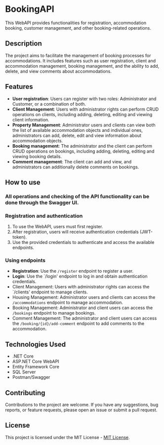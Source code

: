 # BookingAPI

This WebAPI provides functionalities for registration, accommodation booking, customer management, and other booking-related operations.

## Description

The project aims to facilitate the management of booking processes for accommodations. It includes features such as user registration, client and accommodation management, booking management, and the ability to add, delete, and view comments about accommodations.

## Features

- **User registration**: Users can register with two roles: Administrator and Customer, or a combination of both.
- **Client Management**: Users with administrator rights can perform CRUD operations on clients, including adding, deleting, editing and viewing client information.
- **Property Management**: Administrator users and clients can view both the list of available accommodation objects and individual ones, administrators can add, delete, edit and view information about accommodation objects.
- **Booking management**: The administrator and the client can perform CRUD operations on bookings, including adding, deleting, editing and viewing booking details.
- **Comment management**: The client can add and view, and administrators can additionally delete comments on bookings.

## How to use

### All operations and checking of the API functionality can be done through the Swagger UI.

### Registration and authentication

1. To use the WebAPI, users must first register.
2. After registration, users will receive authentication credentials (JWT-token).
3. Use the provided credentials to authenticate and access the available endpoints.

### Using endpoints

- **Registration**: Use the `/register` endpoint to register a user.
- **Login**: Use the `/login' endpoint to log in and obtain authentication credentials.
- Client Management: Users with administrator rights can access the `/clients' endpoint to manage clients.
- Housing Management: Administrator users and clients can access the `/accommodations` endpoint to manage accommodation.
- Booking Management: Administrator and client users can access the `/bookings` endpoint to manage bookings.
- Comment Management: The administrator and client users can access the `/booking/{id}/add-comment` endpoint to add comments to the accommodation.

## Technologies Used

- .NET Core
- ASP.NET Core WebAPI
- Entity Framework Core
- SQL Server
- Postman/Swagger

## Contributing

Contributions to the project are welcome. If you have any suggestions, bug reports, or feature requests, please open an issue or submit a pull request.

## License

This project is licensed under the MIT License - [MIT License](LICENSE.txt).
